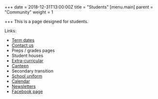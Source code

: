 +++
date = 2018-12-31T13:00:00Z
title = "Students"
[menu.main]
parent = "Community"
weight = 1

+++
This is a page designed for students.

Links:

* [Term dates](/our-school/term-dates/ "Term dates")
* [Contact us](/our-school/contact-us/ "Contact us")
* Preps / grades pages
* Student houses
* [Extra-curricular](/community/extra-curricular/ "Extra-curricular")
* [Canteen](/community/canteen/ "Canteen")
* Secondary transition
* [School uniform](/our-school/school-uniform/ "School uniform")
* [Calendar](/calendar/ "Calendar")
* [Newsletters](https://newsletters.naavi.com/p/pN34rJq/archive "Newsletters")
* [Facebook page](https://www.facebook.com/AndersonsCreekPS "Our Facebook page")